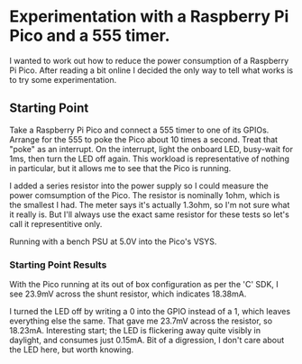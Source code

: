 # Experimentation with a Raspberry Pi Pico and a 555 timer.

I wanted to work out how to reduce the power consumption of
a Raspberry Pi Pico. After reading a bit online I decided the
only way to tell what works is to try some experimentation.

## Starting Point

Take a Raspberry Pi Pico and connect a 555 timer to one of its
GPIOs. Arrange for the 555 to poke the Pico about 10 times a
second. Treat that "poke" as an interrupt. On the interrupt,
light the onboard LED, busy-wait for 1ms, then turn the LED
off again. This workload is representative of nothing in
particular, but it allows me to see that the Pico is running.

I added a series resistor into the power supply so I could
measure the power comsumption of the Pico. The resistor is
nominally 1ohm, which is the smallest I had. The meter says
it's actually 1.3ohm, so I'm not sure what it really is. But
I'll always use the exact same resistor for these tests so
let's call it representitive only.

Running with a bench PSU at 5.0V into the Pico's VSYS.

### Starting Point Results

With the Pico running at its out of box configuration as per
the 'C' SDK, I see 23.9mV across the shunt resistor, which
indicates 18.38mA.

I turned the LED off by writing a 0 into the GPIO instead of
a 1, which leaves everything else the same. That gave me 23.7mV
across the resistor, so 18.23mA. Interesting start; the LED is
flickering away quite visibly in daylight, and consumes just
0.15mA. Bit of a digression, I don't care about the LED here,
but worth knowing.